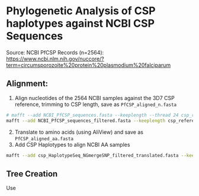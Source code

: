 # Phylogenetic Analysis of CSP haplotypes against NCBI CSP Sequences

Source: NCBI PfCSP Records (n=2564): https://www.ncbi.nlm.nih.gov/nuccore/?term=circumsporozoite%20protein%20plasmodium%20falciparum


## Alignment:

1. Align nucleotides of the 2564 NCBI samples against the 3D7 CSP reference, trimming to CSP length, save as `PfCSP_aligned_n.fasta`
```sh
# mafft --add NCBI_PfCSP_sequences.fasta --keeplength --thread 24 csp_reference.fasta > PfCSP_aligned_n.fasta
mafft --add NCBI_PfCSP_sequences_filtered.fasta --keeplength csp_reference.fasta > PfCSP_aligned_n.fasta

```

2. Translate to amino acids (using AliView) and save as `PfCSP_aligned_aa.fasta`
3. Add CSP Haplotypes to align NCBI AA samples
```sh
mafft --add csp_HaplotypeSeq_NGmergeSNP_filtered_translated.fasta --keeplength PfCSP_aligned_aa.fasta > PfCSP_aligned_aa_wHaplotypes.fasta
```

## Tree Creation

Use 